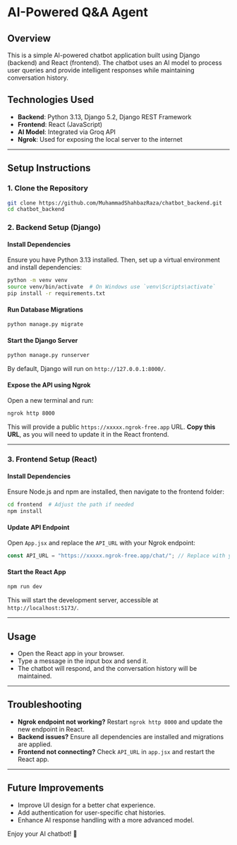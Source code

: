 # AI-Powered Q&A Agent

## Overview
This is a simple AI-powered chatbot application built using Django (backend) and React (frontend). The chatbot uses an AI model to process user queries and provide intelligent responses while maintaining conversation history.

## Technologies Used
- **Backend**: Python 3.13, Django 5.2, Django REST Framework
- **Frontend**: React (JavaScript)
- **AI Model**: Integrated via Groq API
- **Ngrok**: Used for exposing the local server to the internet

---

## Setup Instructions

### 1. Clone the Repository
```sh
git clone https://github.com/MuhammadShahbazRaza/chatbot_backend.git
cd chatbot_backend
```

### 2. Backend Setup (Django)

#### Install Dependencies
Ensure you have Python 3.13 installed. Then, set up a virtual environment and install dependencies:
```sh
python -m venv venv
source venv/bin/activate  # On Windows use `venv\Scripts\activate`
pip install -r requirements.txt
```

#### Run Database Migrations
```sh
python manage.py migrate
```

#### Start the Django Server
```sh
python manage.py runserver
```
By default, Django will run on `http://127.0.0.1:8000/`.

#### Expose the API using Ngrok
Open a new terminal and run:
```sh
ngrok http 8000
```
This will provide a public `https://xxxxx.ngrok-free.app` URL. **Copy this URL**, as you will need to update it in the React frontend.

---

### 3. Frontend Setup (React)

#### Install Dependencies
Ensure Node.js and npm are installed, then navigate to the frontend folder:
```sh
cd frontend  # Adjust the path if needed
npm install
```

#### Update API Endpoint
Open `App.jsx` and replace the `API_URL` with your Ngrok endpoint:
```js
const API_URL = "https://xxxxx.ngrok-free.app/chat/"; // Replace with your actual Ngrok URL
```

#### Start the React App
```sh
npm run dev
```
This will start the development server, accessible at `http://localhost:5173/`.

---

## Usage
- Open the React app in your browser.
- Type a message in the input box and send it.
- The chatbot will respond, and the conversation history will be maintained.

---

## Troubleshooting
- **Ngrok endpoint not working?** Restart `ngrok http 8000` and update the new endpoint in React.
- **Backend issues?** Ensure all dependencies are installed and migrations are applied.
- **Frontend not connecting?** Check `API_URL` in `app.jsx` and restart the React app.

---

## Future Improvements
- Improve UI design for a better chat experience.
- Add authentication for user-specific chat histories.
- Enhance AI response handling with a more advanced model.

Enjoy your AI chatbot! 🚀

